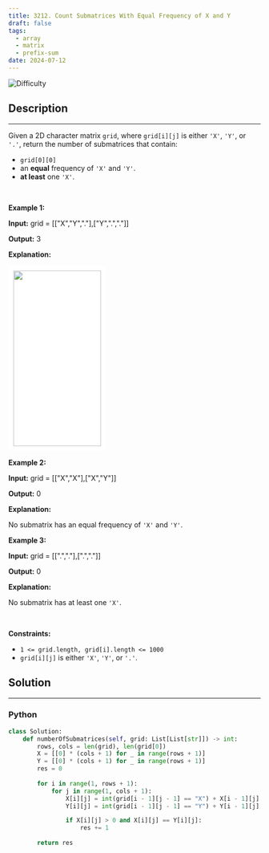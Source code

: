 ```yaml
---
title: 3212. Count Submatrices With Equal Frequency of X and Y
draft: false
tags: 
  - array
  - matrix
  - prefix-sum
date: 2024-07-12
---
```


![Difficulty](https://img.shields.io/badge/Difficulty-Medium-blue.svg)

## Description

---
<p>Given a 2D character matrix <code>grid</code>, where <code>grid[i][j]</code> is either <code>&#39;X&#39;</code>, <code>&#39;Y&#39;</code>, or <code>&#39;.&#39;</code>, return the number of <span data-keyword="submatrix">submatrices</span> that contain:</p>

<ul>
	<li><code>grid[0][0]</code></li>
	<li>an <strong>equal</strong> frequency of <code>&#39;X&#39;</code> and <code>&#39;Y&#39;</code>.</li>
	<li><strong>at least</strong> one <code>&#39;X&#39;</code>.</li>
</ul>

<p>&nbsp;</p>
<p><strong class="example">Example 1:</strong></p>

<div class="example-block">
<p><strong>Input:</strong> <span class="example-io">grid = [[&quot;X&quot;,&quot;Y&quot;,&quot;.&quot;],[&quot;Y&quot;,&quot;.&quot;,&quot;.&quot;]]</span></p>

<p><strong>Output:</strong> <span class="example-io">3</span></p>

<p><strong>Explanation:</strong></p>

<p><strong><img alt="" src="https://assets.leetcode.com/uploads/2024/06/07/examplems.png" style="padding: 10px; background: rgb(255, 255, 255); border-radius: 0.5rem; width: 175px; height: 350px;" /></strong></p>
</div>

<p><strong class="example">Example 2:</strong></p>

<div class="example-block">
<p><strong>Input:</strong> <span class="example-io">grid = [[&quot;X&quot;,&quot;X&quot;],[&quot;X&quot;,&quot;Y&quot;]]</span></p>

<p><strong>Output:</strong> <span class="example-io">0</span></p>

<p><strong>Explanation:</strong></p>

<p>No submatrix has an equal frequency of <code>&#39;X&#39;</code> and <code>&#39;Y&#39;</code>.</p>
</div>

<p><strong class="example">Example 3:</strong></p>

<div class="example-block">
<p><strong>Input:</strong> <span class="example-io">grid = [[&quot;.&quot;,&quot;.&quot;],[&quot;.&quot;,&quot;.&quot;]]</span></p>

<p><strong>Output:</strong> <span class="example-io">0</span></p>

<p><strong>Explanation:</strong></p>

<p>No submatrix has at least one <code>&#39;X&#39;</code>.</p>
</div>

<p>&nbsp;</p>
<p><strong>Constraints:</strong></p>

<ul>
	<li><code>1 &lt;= grid.length, grid[i].length &lt;= 1000</code></li>
	<li><code>grid[i][j]</code> is either <code>&#39;X&#39;</code>, <code>&#39;Y&#39;</code>, or <code>&#39;.&#39;</code>.</li>
</ul>


## Solution

---
### Python
``` py title='count-submatrices-with-equal-frequency-of-x-and-y'
class Solution:
    def numberOfSubmatrices(self, grid: List[List[str]]) -> int:
        rows, cols = len(grid), len(grid[0])
        X = [[0] * (cols + 1) for _ in range(rows + 1)]
        Y = [[0] * (cols + 1) for _ in range(rows + 1)]
        res = 0
        
        for i in range(1, rows + 1):
            for j in range(1, cols + 1):
                X[i][j] = int(grid[i - 1][j - 1] == "X") + X[i - 1][j] + X[i][j - 1] - X[i - 1][j - 1]
                Y[i][j] = int(grid[i - 1][j - 1] == "Y") + Y[i - 1][j] + Y[i][j - 1] - Y[i - 1][j - 1]

                if X[i][j] > 0 and X[i][j] == Y[i][j]:
                    res += 1
        
        return res

```

